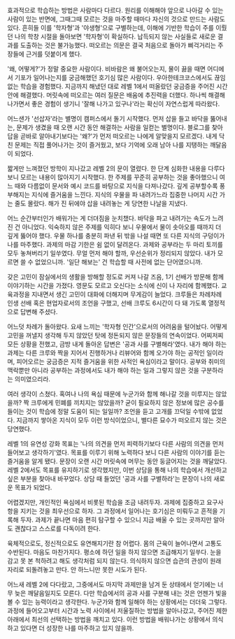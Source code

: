 효과적으로 학습하는 방법은 사람마다 다르다. 원리를 이해해야 앞으로 나아갈 수 있는 사람이 있는 반면에, 그때그때 모르는 것을 마주할 때마다 자신의 것으로 만드는 사람도 있다. 흔히들 이를 '학자형'과 '야생형'으로 구별하는데, 이해에 기반한 학습이 주를 이뤘던 나의 학창 시절을 돌아보면 '학자형'이 확실하다. 납득되지 않는 사실들로 새로운 결과를 도출하는 것은 불가능했다. 떠오르는 의문은 결국 처음으로 돌아가 삐걱거리는 주장들에 근거를 덧붙이게 했다.

'왜, 어떻게?'가 정말 중요한 사람이다. 비바람은 왜 불어오는지, 물이 끓을 때면 어디에서 기포가 일어나는지를 궁금해했던 호기심 많은 사람이다. 우아한테크코스에서도 끊임없는 학습을 경험했다. 지금까지 해냈던 대로 레벨 1에서 떠올랐던 궁금증을 주어진 시간 안에 해결했다. 머릿속에 떠오르는 여러 질문은 배움에 추진력을 더했다. 하나씩 해결해 나가면서 좋은 경험이 생기니 '잘해 나가고 있구나'라는 확신이 자연스럽게 따라왔다.

어느샌가 '선삽자'라는 별명이 캠퍼스에서 돌기 시작했다. 먼저 삽을 들고 바닥을 뚫어내는, 문제가 생겼을 때 오랜 시간 동안 해결하는 사람을 일컫는 별명이다. 블로그를 찾아 답을 곧바로 알아내기보다는 '왜?'가 먼저 떠오르는 나에게 알맞을지 모르겠다. 내게 닥친 문제는 직접 풀어나가는 것이 즐거웠고, 보다 기억에 오래 남아 나를 지탱하는 깨달음이 되었다.

짧게만 느껴졌던 방학이 지나갔고 레벨 2의 문이 열렸다. 한 단계 심화한 내용을 다루다 보니 모르는 내용이 많아지기 시작했다. 한 주제를 꾸준히 공부하는 것을 좋아했으니 여느 때와 다름없이 문서와 예시 코드를 바탕으로 지식을 다져나갔다. 깊게 공부할수록 풍부해지는 지식에 즐거움을 느낀다. 지식의 우물을 파 내려가느라 집중한 나머지 시간 가는 줄도 몰랐다. 해가 진 뒤에야 삽을 내려놓는 게 당연한 나날을 지냈다.

어느 순간부터인가 배워가는 게 더뎌짐을 눈치챘다. 바닥을 파고 내려가는 속도가 느려진 건 아니었다. 익숙하지 않은 주제를 익히다 보니 우물에서 물이 솟아오를 때까지 더 깊게 뚫어야 했다. 우물 하나를 충분히 파낸 뒤 밖을 나설 때면 또 다른 지식의 구덩이가 나를 마주했다. 과제의 마감 기한은 쉼 없이 달려온다. 과제와 공부라는 두 마리 토끼를 모두 놓쳐버리기 일쑤였다. 무얼 먼저 해야 할까, 우선순위가 정리되지 않았다. 내가 모르면 쓸 수 없었으니까. '일단 해보는' 건 학습할 때 사전에 없는 단어였으니까.

갖은 고민이 잠실에서의 생활을 방해할 정도로 커져 나갈 즈음, 1기 선배가 방문해 함께 이야기하는 시간을 가졌다. 영문도 모르고 오신다는 소식에 신이 나 자리에 함께했다. 교육과정을 지내면서 생긴 고민이 대화에 더해지며 무게감이 늘었다. 크루들은 차례차례 인생 선배 혹은 현업자로서의 조언을 구했고, 선배 크루도 6시간이 다 돼 가도록 열정적으로 답변해 주셨다.

어느덧 차례가 돌아왔다. 요새 느끼는 '학자형 인간'으로서의 어려움을 털어놨다. 어떻게 고민을 꺼낼지 생각해 두지 않았던 탓에 정돈되지 않은 문장들의 연속이었다. 어찌저찌 모든 상황을 전했고, 금방 내게 돌아온 답변은 '공과 사를 구별해라'였다. 내가 해야 하는 과제는 다른 크루와 짝을 지어서 진행하거나 리뷰어와 함께 오가야 하는 공적인 일이라며, 피어오르는 궁금증은 지적 즐거움을 위한 사적인 욕심이라고 말이다. 공부와 취미의 맥락뿐만 아니라 공부하는 과정에서도 내가 해야 하는 일과 그렇지 않은 것을 구분하라는 의미였으리라.

여러 생각이 스쳤다. 혹여나 나의 욕심 때문에 누군가와 함께 해나갈 것을 미루지는 않았을까? 짝 크루에게 민폐를 끼치지는 않았을까? 굳이 필요하지 않은 정보에 많은 공수를 들이는 것이 학습에 정말 도움이 되는 일일까? 조언을 듣고 고개를 끄덕일 수밖에 없었다. 지금까지 쌓아온 지식이 모두 이런 방식이었으니, 별다른 묘수가 떠오르지 않는 것은 당연했다.

레벨 1의 유연성 강화 목표는 '나의 의견을 먼저 피력하기보다 다른 사람의 의견을 먼저 들어보고 생각하기'였다. 목표를 이루기 위해 노력하다 보니 다른 사람의 이야기를 듣는 즐거움을 알게 됐다. 문장이 오랜 시간 머릿속에 머무는 동안 둥글어지는 것을 깨달았다. 레벨 2에서도 목표를 유지하기로 생각했지만, 이번 상담을 통해 나의 학습에서 개선하고 싶은 부분을 찾아내 바꾸었다. 상담 때 들었던 '공과 사를 구별하라'는 문장이 나의 새로운 목표가 되었다.

어렵겠지만, 개인적인 욕심에서 비롯된 학습을 조금 내려두자. 과제에 집중하고 요구사항을 지키는 것을 최우선으로 하자. 그 과정에서 일어나는 호기심은 미뤄두고 흔적을 기록해 두자. 과제가 끝나면 마음 편히 탐구할 수 있으니 지금 배울 수 있는 곳까지만 알아도 괜찮다고 스스로를 다독이려 한다.

육체적으로도, 정신적으로도 유연해지기란 참 어렵다. 몸의 근육이 늘어나면서 고통도 수반된다. 마음도 마찬가지다. 평소에 하던 일을 하지 않으면 조급해지기 일쑤다. 눈을 감고 못 본 척하려고 해도 생각처럼 되지 않는다. 의식하지 않으면 습관의 관성이 원래 자리로 되돌려놓고 만다. 안 하느니만 못한 시도가 된다.

어느새 레벨 2에 다다랐고, 그중에서도 마지막 과제만을 남겨 둔 상태에서 얻기에는 너무 늦은 깨달음일지도 모른다. 다만 학습에서의 공과 사를 구분해 내는 것은 언젠가 빛을 볼 수 있는 능력이라고 생각한다. 누군가와 함께 일해야 하는 상황에서는 더더욱 그렇다. 과정에 들어오고부터 시간과 노력 사이에서 저울질하는 방법을 알아나갔고, 주어진 제한 아래에서 최선의 선택하는 방법을 깨치고 있다. 이런 방법을 배워나가는 상황에서 의식하고 있다면 더 성장한 나를 마주하고 있지 않을까.
